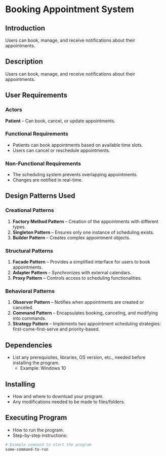 # Booking Appointment System

## Introduction  
Users can book, manage, and receive notifications about their appointments.

## Description  
Users can book, manage, and receive notifications about their appointments.

## User Requirements  

### Actors  
**Patient** – Can book, cancel, or update appointments.

### Functional Requirements  
- Patients can book appointments based on available time slots.  
- Users can cancel or reschedule appointments.  

### Non-Functional Requirements  
- The scheduling system prevents overlapping appointments.  
- Changes are notified in real-time.  
 



## Design Patterns Used  

### Creational Patterns  
1. **Factory Method Pattern** – Creation of the appointments with different types.  
2. **Singleton Pattern** – Ensures only one instance of scheduling exists.  
3. **Builder Pattern** – Creates complex appointment objects.  

### Structural Patterns  
1. **Facade Pattern** – Provides a simplified interface for users to book appointments.  
2. **Adapter Pattern** – Synchronizes with external calendars.  
3. **Proxy Pattern** – Controls access to scheduling functionalities.  

### Behavioral Patterns  
1. **Observer Pattern** – Notifies when appointments are created or canceled.  
2. **Command Pattern** – Encapsulates booking, canceling, and modifying into commands.  
3. **Strategy Pattern** – Implements two appointment scheduling strategies: first-come-first-serve and priority-based.  

## Dependencies  
- List any prerequisites, libraries, OS version, etc., needed before installing the program.  
  - Example: Windows 10  

## Installing  
- How and where to download your program.  
- Any modifications needed to be made to files/folders.  

## Executing Program  
- How to run the program.  
- Step-by-step instructions:  

```sh
# Example command to start the program
some-command-to-run
